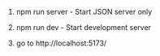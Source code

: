
1. npm run server - Start JSON server only

2. npm run dev - Start development server

3. go to http://localhost:5173/

